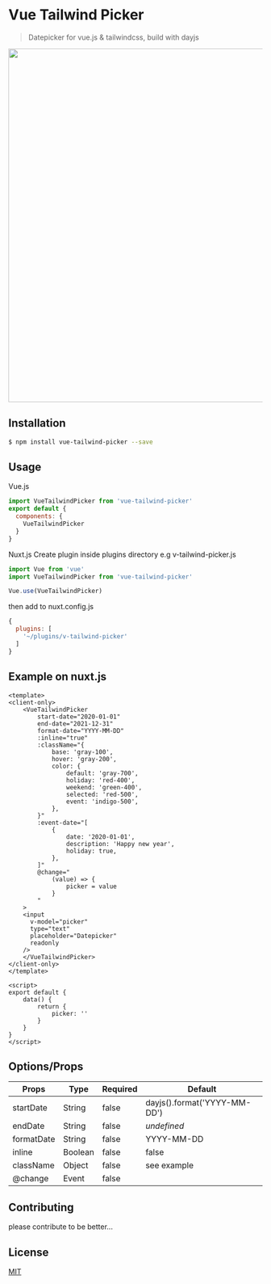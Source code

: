 # Vue Tailwind Picker
>Datepicker for vue.js & tailwindcss, build with dayjs

<p align="center">
  <img width="700px" src="https://raw.githubusercontent.com/kenhyuwa/vue-tailwind-picker/master/vue-tailwind-picker.png?raw=true">
</p>

## Installation

```bash
$ npm install vue-tailwind-picker --save
```

## Usage
Vue.js

```javascript
import VueTailwindPicker from 'vue-tailwind-picker'
export default {
  components: {
    VueTailwindPicker  
  }
}
```

Nuxt.js
Create plugin inside plugins directory e.g v-tailwind-picker.js

```javascript
import Vue from 'vue'
import VueTailwindPicker from 'vue-tailwind-picker'

Vue.use(VueTailwindPicker)
```

then add to nuxt.config.js
```javascript
{
  plugins: [
    '~/plugins/v-tailwind-picker'
  ]
}
```

## Example on nuxt.js

```vue
<template>
<client-only>
    <VueTailwindPicker
        start-date="2020-01-01"
        end-date="2021-12-31"
        format-date="YYYY-MM-DD"
        :inline="true"
        :className="{
            base: 'gray-100',
            hover: 'gray-200',
            color: {
                default: 'gray-700',
                holiday: 'red-400',
                weekend: 'green-400',
                selected: 'red-500',
                event: 'indigo-500',
            },
        }"
        :event-date="[
            {
                date: '2020-01-01',
                description: 'Happy new year',
                holiday: true,
            },
        ]"
        @change="
            (value) => {
                picker = value
            }
        "
    >
    <input
      v-model="picker"
      type="text"
      placeholder="Datepicker"
      readonly
    />
    </VueTailwindPicker>
</client-only>
</template>

<script>
export default {
    data() {
        return {
            picker: ''
        }
    }
}
</script>
```

## Options/Props

<table>
  <thead>
  <tr>
    <th>Props</th>
    <th>Type</th>
    <th>Required</th>
    <th>Default</th>
  </tr>
  </thead>
  <tbody>
  <tr>
    <td>startDate</td>
    <td>String</td>
    <td>false</td>
    <td>dayjs().format('YYYY-MM-DD')</td>
  </tr>
  <tr>
    <td>endDate</td>
    <td>String</td>
    <td>false</td>
    <td><i>undefined</i></td>
  </tr>
  <tr>
    <td>formatDate</td>
    <td>String</td>
    <td>false</td>
    <td>YYYY-MM-DD</td>
  </tr>
  <tr>
    <td>inline</td>
    <td>Boolean</td>
    <td>false</td>
    <td>false</td>
  </tr>
  <tr>
    <td>className</td>
    <td>Object</td>
    <td>false</td>
    <td>see example</td>
  </tr>
  <tr>
    <td>@change</td>
    <td>Event</td>
    <td>false</td>
    <td></td>
  </tr>
  </tbody>
</table>

## Contributing
please contribute to be better...

## License

[MIT](http://opensource.org/licenses/MIT)
